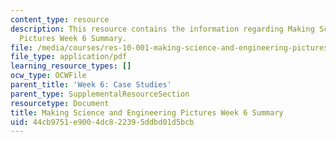 ```yaml
---
content_type: resource
description: This resource contains the information regarding Making Science and Engineering
  Pictures Week 6 Summary.
file: /media/courses/res-10-001-making-science-and-engineering-pictures-a-practical-guide-to-presenting-your-work-spring-2016/44cb9751e9004dc822395ddbd01d5bcb_MITRES_10_001S16_Sum_Wk6.pdf
file_type: application/pdf
learning_resource_types: []
ocw_type: OCWFile
parent_title: 'Week 6: Case Studies'
parent_type: SupplementalResourceSection
resourcetype: Document
title: Making Science and Engineering Pictures Week 6 Summary
uid: 44cb9751-e900-4dc8-2239-5ddbd01d5bcb
---
```

